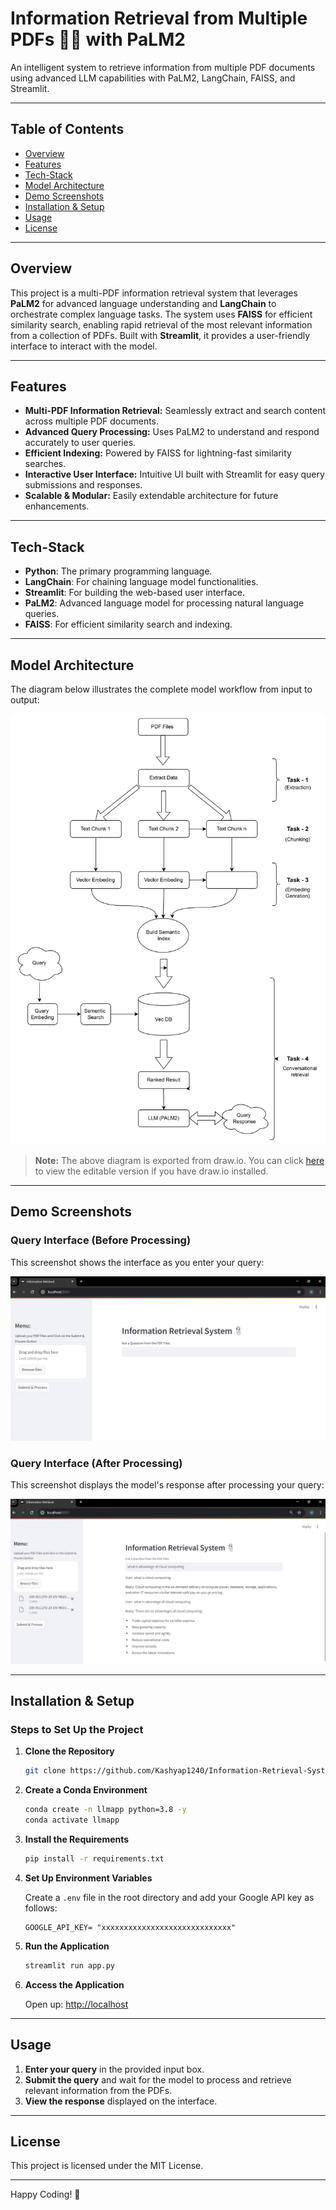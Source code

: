 # Information Retrieval from Multiple PDFs 💁💬 with PaLM2

An intelligent system to retrieve information from multiple PDF documents using advanced LLM capabilities with PaLM2, LangChain, FAISS, and Streamlit.

---

## Table of Contents

- [Overview](#overview)
- [Features](#features)
- [Tech-Stack](#tech-stack)
- [Model Architecture](#model-architecture)
- [Demo Screenshots](#demo-screenshots)
- [Installation & Setup](#installation--setup)
- [Usage](#usage)
- [License](#license)

---

## Overview

This project is a multi-PDF information retrieval system that leverages **PaLM2** for advanced language understanding and **LangChain** to orchestrate complex language tasks. The system uses **FAISS** for efficient similarity search, enabling rapid retrieval of the most relevant information from a collection of PDFs. Built with **Streamlit**, it provides a user-friendly interface to interact with the model.

---

## Features

- **Multi-PDF Information Retrieval:** Seamlessly extract and search content across multiple PDF documents.
- **Advanced Query Processing:** Uses PaLM2 to understand and respond accurately to user queries.
- **Efficient Indexing:** Powered by FAISS for lightning-fast similarity searches.
- **Interactive User Interface:** Intuitive UI built with Streamlit for easy query submissions and responses.
- **Scalable & Modular:** Easily extendable architecture for future enhancements.

---

## Tech-Stack

- **Python**: The primary programming language.
- **LangChain**: For chaining language model functionalities.
- **Streamlit**: For building the web-based user interface.
- **PaLM2**: Advanced language model for processing natural language queries.
- **FAISS**: For efficient similarity search and indexing.

---

## Model Architecture

The diagram below illustrates the complete model workflow from input to output:

![Model Architecture](Model%20Architecture/Model%20Architecture.jpeg)

> **Note:** The above diagram is exported from draw.io. You can click [here](https://drive.google.com/file/d/1-76icfT-bY_BHirevmO_Ld_pbeu6xvcl/view?usp=sharing) to view the editable version if you have draw.io installed.

---

## Demo Screenshots

### Query Interface (Before Processing)
This screenshot shows the interface as you enter your query:

![Query Before Processing](Query%20Interface/Image%201.jpeg)

### Query Interface (After Processing)
This screenshot displays the model's response after processing your query:

![Query After Processing](Query%20Interface/Image%202.jpeg)

---

## Installation & Setup

### Steps to Set Up the Project

1. **Clone the Repository**

   ```sh
   git clone https://github.com/Kashyap1240/Information-Retrieval-System.git
   ```

2. **Create a Conda Environment**

   ```sh
   conda create -n llmapp python=3.8 -y
   conda activate llmapp
   ```

3. **Install the Requirements**

   ```sh
   pip install -r requirements.txt
   ```

4. **Set Up Environment Variables**

   Create a `.env` file in the root directory and add your Google API key as follows:

   ```
   GOOGLE_API_KEY= "xxxxxxxxxxxxxxxxxxxxxxxxxxxxx"
   ```

5. **Run the Application**

   ```sh
   streamlit run app.py
   ```

6. **Access the Application**

   Open up: [http://localhost](http://localhost)

---

## Usage

1. **Enter your query** in the provided input box.
2. **Submit the query** and wait for the model to process and retrieve relevant information from the PDFs.
3. **View the response** displayed on the interface.

---

## License

This project is licensed under the MIT License.

---

Happy Coding! 🎉
```` ▋